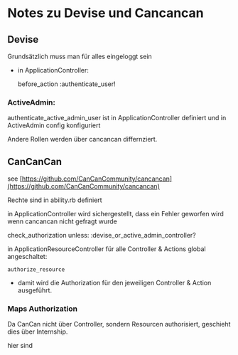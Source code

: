# Notes zu Devise und Cancancan

## Devise

Grundsätzlich muss man für alles eingeloggt sein
- in ApplicationController:

    before_action :authenticate_user!

### ActiveAdmin:
authenticate_active_admin_user ist in ApplicationController definiert und in ActiveAdmin config konfiguriert  

Andere Rollen werden über cancancan differnziert.

## CanCanCan

see [https://github.com/CanCanCommunity/cancancan](https://github.com/CanCanCommunity/cancancan)

Rechte sind in ability.rb definiert

in ApplicationController wird sichergestellt, dass ein Fehler geworfen wird wenn cancancan nicht gefragt wurde

check_authorization unless: :devise_or_active_admin_controller?

in ApplicationResourceController für alle Controller & Actions global angeschaltet:

    authorize_resource

- damit wird die Authorization für den jeweiligen
Controller & Action ausgeführt.

### Maps Authorization
Da CanCan nicht über Controller, sondern Resourcen authorisiert,
geschieht dies über Internship.

hier sind 
